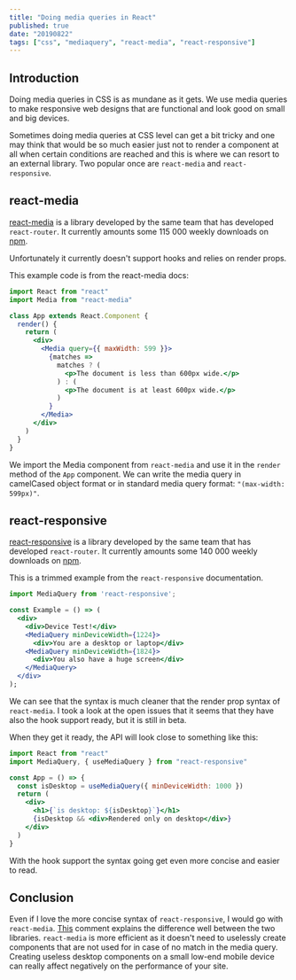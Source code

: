 ```yaml
---
title: "Doing media queries in React"
published: true
date: "20190822"
tags: ["css", "mediaquery", "react-media", "react-responsive"]
---
```


## Introduction

Doing media queries in CSS is as mundane as it gets. We use media queries to make responsive web designs that are functional and look good on small and big devices.

Sometimes doing media queries at CSS level can get a bit tricky and one may think that would be so much easier just not to render a component at all when certain conditions are reached and this is where we can resort to an external library. Two popular once are `react-media` and `react-responsive`.

## react-media

[react-media](https://www.npmjs.com/package/react-media) is a library developed by the same team that has developed `react-router`. It currently amounts some 115 000 weekly downloads on [npm](https://www.npmjs.com/).

Unfortunately it currently doesn't support hooks and relies on render props.

This example code is from the react-media docs:

```jsx
import React from "react"
import Media from "react-media"

class App extends React.Component {
  render() {
    return (
      <div>
        <Media query={{ maxWidth: 599 }}>
          {matches =>
            matches ? (
              <p>The document is less than 600px wide.</p>
            ) : (
              <p>The document is at least 600px wide.</p>
            )
          }
        </Media>
      </div>
    )
  }
}
```

We import the Media component from `react-media` and use it in the `render` method of the `App` component. We can write the media query in camelCased object format or in standard media query format: `"(max-width: 599px)"`.

## react-responsive

[react-responsive](https://www.npmjs.com/package/react-responsive) is a library developed by the same team that has developed `react-router`. It currently amounts some 140 000 weekly downloads on [npm](https://www.npmjs.com/).

This is a trimmed example from the `react-responsive` documentation.

```jsx
import MediaQuery from 'react-responsive';

const Example = () => (
  <div>
    <div>Device Test!</div>
    <MediaQuery minDeviceWidth={1224}>
      <div>You are a desktop or laptop</div>
    <MediaQuery minDeviceWidth={1824}>
      <div>You also have a huge screen</div>
    </MediaQuery>
  </div>
);
```

We can see that the syntax is much cleaner that the render prop syntax of `react-media`. I took a look at the open issues that it seems that they have also the hook support ready, but it is still in beta.

When they get it ready, the API will look close to something like this:

```jsx
import React from "react"
import MediaQuery, { useMediaQuery } from "react-responsive"

const App = () => {
  const isDesktop = useMediaQuery({ minDeviceWidth: 1000 })
  return (
    <div>
      <h1>{`is desktop: ${isDesktop}`}</h1>
      {isDesktop && <div>Rendered only on desktop</div>}
    </div>
  )
}
```

With the hook support the syntax going get even more concise and easier to read.

## Conclusion

Even if I love the more concise syntax of `react-responsive`, I would go with `react-media`. [This](https://github.com/ReactTraining/react-media/issues/70#issuecomment-347774260) comment explains the difference well between the two libraries. `react-media` is more efficient as it doesn't need to uselessly create components that are not used for in case of no match in the media query. Creating useless desktop components on a small low-end mobile device can really affect negatively on the performance of your site.
